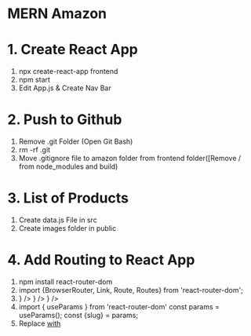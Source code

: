 # MERN Amazon

# 1. Create React App
1. npx create-react-app frontend
2. npm start
3. Edit App.js & Create Nav Bar

# 2. Push to Github
1. Remove .git Folder (Open Git Bash)
2. rm -rf .git
3. Move .gitignore file to amazon folder from frontend folder([Remove / from node_modules and build)

# 3. List of Products
1. Create data.js File in src
2. Create images folder in public

# 4. Add Routing to React App
1. npm install react-router-dom
2. import {BrowserRouter, Link, Route, Routes} from 'react-router-dom';
3. <BrowserRouter>
        <Routes>
            <Route path="/" element={<HomeScreen />} />
            <Route path="/product/:slug" element={<ProductScreen />} />
            <Route path="*" element={<ErrorScreen />} />
        </Routes>
    </BrowserRouter>
4. import { useParams } from 'react-router-dom'
    const params = useParams();
    const {slug} = params;
5. Replace <a href="" /> with <Link to="" />